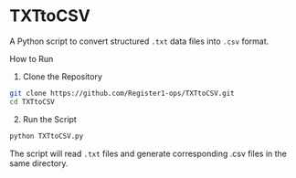 # TXTtoCSV

A Python script to convert structured `.txt` data files into `.csv` format.

How to Run

1. Clone the Repository

```bash
git clone https://github.com/Register1-ops/TXTtoCSV.git
cd TXTtoCSV
```

2. Run the Script

```bash
python TXTtoCSV.py
```

The script will read `.txt` files and generate corresponding .csv files in the same directory.
